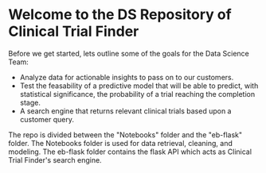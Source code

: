 # Welcome to the DS Repository of Clinical Trial Finder

Before we get started, lets outline some of the goals for the Data Science Team:
* Analyze data for actionable insights to pass on to our customers.
* Test the feasability of a predictive model that will be able to predict, with statistical significance, the probability of a trial reaching the completion stage.
* A search engine that returns relevant clinical trials based upon a customer query.

The repo is divided between the "Notebooks" folder and the "eb-flask" folder. The Notebooks folder is used for data retrieval, cleaning, and modeling. The eb-flask folder contains the flask API which acts as Clinical Trial Finder's search engine.
